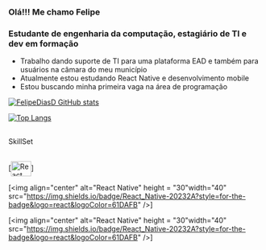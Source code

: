 ### Olá!!! Me chamo Felipe 








### Estudante de engenharia da computação, estagiário de TI e dev em formação

- Trabalho dando suporte de TI para uma plataforma EAD e também para usuários na câmara do meu município
- Atualmente estou estudando React Native e desenvolvimento mobile
- Estou buscando minha primeira vaga na área de programação



[![FelipeDiasD GitHub stats](https://github-readme-stats.vercel.app/api?username=FelipeDiasD&show_icons=true&theme=dark)](https://github.com/FelipeDiasD/github-readme-stats)

[![Top Langs](https://github-readme-stats.vercel.app/api/top-langs/?username=FelipeDiasD&theme=dark)](https://github.com/FelipeDiasD/github-readme-stats)

##

SkillSet
<div style = "display: inline_block"><br>
[<img align="center" alt="React Native" height = "30"width="40" src="https://img.shields.io/badge/React_Native-20232A?style=for-the-badge&logo=react&logoColor=61DAFB" />]

[<img align="center" alt="React Native" height = "30"width="40" src="https://img.shields.io/badge/React_Native-20232A?style=for-the-badge&logo=react&logoColor=61DAFB" />]

[<img align="center" alt="React Native" height = "30"width="40" src="https://img.shields.io/badge/React_Native-20232A?style=for-the-badge&logo=react&logoColor=61DAFB" />]

</div>